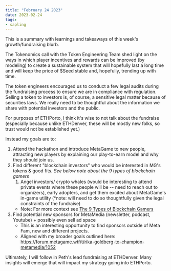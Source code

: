 ```yaml
---
title: "February 24 2023"
date: 2023-02-24
tags:
- sapling
---
```


This is a summary with learnings and takeaways of this week's growth/fundraising blurb. 

The Tokenomics call with the Token Engineering Team shed light on the ways in which player incentives and rewards can be improved (by modeling) to create a sustainable system that will hopefully last a long time and will keep the price of $Seed stable and, hopefully, trending up with time. 

The token engineers encouraged us to conduct a few legal audits during the fundraising process to ensure we are in compliance with regulation. Selling a token to investors is, of course, a sensitive legal matter because of securities laws. We really need to be thoughtful about the information we share with potential investors and the public. 

For purposes of ETHPorto, I think it's wise to not talk about the fundraise (especially because unlike ETHDenver, these will be mostly new folks, so trust would not be established yet.) 

Instead my goals are to:
1. Attend the hackathon and introduce MetaGame to new people, attracting new players by explaining our play-to-earn model and why they should join us. 
2. Find different "blockchain investors" who would be interested in MG's tokens & good fits. *See below note about the 9 types of blockchain gamers*
	1. Angel investors/ crypto whales (would be interesting to attend private events where these people will be -- need to reach out to organizers), early adopters,  and get them excited about MetaGame's in-game utility (*note: will need to do so thoughtfully given the legal constraints of the fundraise)
	- Note: For more context see [The 9 Types of Blockchain Gamers](/notes/The%209%20Types%20of%20Blockchain%20Gamers.md)
3. Find potential new sponsors for MetaMedia (newsletter, podcast, Youtube) + possibly even sell ad space
	- This is an interesting opportunity to find sponsors outside of Meta Fam, new and different projects. 
	- Aligned with my broader goals outlined here: https://forum.metagame.wtf/t/rika-goldberg-to-champion-metamedia/1052

Ultimately, I will follow in Peth's lead fundraising at ETHDenver. Many insights will emerge that will impact my strategy going into ETHPorto. 





